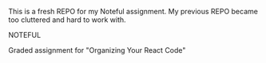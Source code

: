 This is a fresh REPO for my Noteful assignment. My previous REPO became too cluttered and hard to work with.

NOTEFUL

Graded assignment for "Organizing Your React Code"
